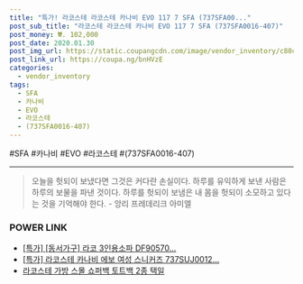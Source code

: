 ```yaml
--- 
title: "특가! 라코스테 라코스테 카나비 EVO 117 7 SFA (737SFA00..." 
post_sub_title: "라코스테 라코스테 카나비 EVO 117 7 SFA (737SFA0016-407)" 
post_money: ₩. 102,000 
post_date: 2020.01.30 
post_img_url: https://static.coupangcdn.com/image/vendor_inventory/c80c/b32f068f616a98b5593b22beabd7f21f4b71e45d03e1bc5713df8d1af7c1.jpg 
post_link_url: https://coupa.ng/bnHVzE 
categories: 
  - vendor_inventory 
tags: 
  - SFA 
  - 카나비 
  - EVO 
  - 라코스테 
  - (737SFA0016-407) 
--- 
```

  #SFA #카나비 #EVO #라코스테 #(737SFA0016-407) 
<hr> 

> 오늘을 헛되이 보냈다면 그것은 커다란 손실이다. 하루를 유익하게 보낸 사람은 하루의 보물을 파낸 것이다. 하루를 헛되이 보냄은 내 몸을 헛되이 소모하고 있다는 것을 기억해야 한다. - 앙리 프레데리크 아미엘 


### POWER LINK

* <a href="https://blog.naver.com/sakai111/221787101206" target="_blank">[특가] [동서가구] 라코 3인용소파 DF90570...</a>
* <a href="https://blog.naver.com/an0733/221790596165" target="_blank">[특가] 라코스테 카나비 에보 여성 스니커즈 737SUJ0012...</a>
* <a href="https://blog.naver.com/fasyy4321/221777723288" target="_blank">라코스테 가방 스몰 쇼퍼백 토트백 2종 택일</a>

